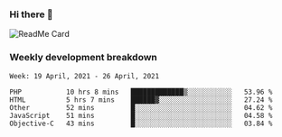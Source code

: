 ### Hi there 👋

<!--
**itzcy/itzcy** is a ✨ _special_ ✨ repository because its `README.md` (this file) appears on your GitHub profile.

Here are some ideas to get you started:

- 🔭 I’m currently working on ...
- 🌱 I’m currently learning ...
- 👯 I’m looking to collaborate on ...
- 🤔 I’m looking for help with ...
- 💬 Ask me about ...
- 📫 How to reach me: ...
- 😄 Pronouns: ...
- ⚡ Fun fact: ...
-->
![ReadMe Card](https://github-readme-stats.vercel.app/api?username=itzcy&show_icons=true&title_color=2d3198&icon_color=797cb8&text_color=24292e&bg_color=f6f8fa)

### Weekly development breakdown
<!--START_SECTION:waka-->
```text
Week: 19 April, 2021 - 26 April, 2021

PHP           10 hrs 8 mins   █████████████▒░░░░░░░░░░░   53.96 % 
HTML          5 hrs 7 mins    ██████▓░░░░░░░░░░░░░░░░░░   27.24 % 
Other         52 mins         █░░░░░░░░░░░░░░░░░░░░░░░░   04.62 % 
JavaScript    51 mins         █░░░░░░░░░░░░░░░░░░░░░░░░   04.58 % 
Objective-C   43 mins         █░░░░░░░░░░░░░░░░░░░░░░░░   03.84 % 
```
<!--END_SECTION:waka-->
